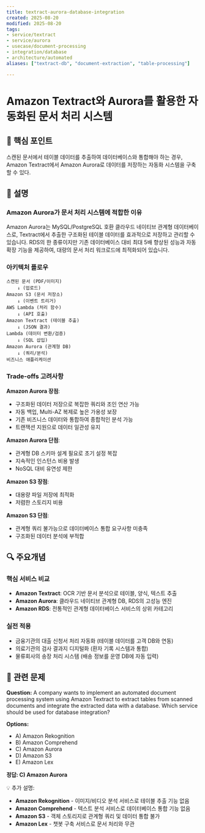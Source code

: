 ```yaml
---
title: textract-aurora-database-integration
created: 2025-08-20
modified: 2025-08-20
tags:
- service/textract
- service/aurora
- usecase/document-processing
- integration/database
- architecture/automated
aliases: ["textract-db", "document-extraction", "table-processing"]

---
```


# Amazon Textract와 Aurora를 활용한 자동화된 문서 처리 시스템

## 🎯 핵심 포인트

스캔된 문서에서 테이블 데이터를 추출하여 데이터베이스와 통합해야 하는 경우, Amazon Textract에서 Amazon Aurora로 데이터를 저장하는 자동화 시스템을 구축할 수 있다.

## 📝 설명

### Amazon Aurora가 문서 처리 시스템에 적합한 이유

Amazon Aurora는 MySQL/PostgreSQL 호환 클라우드 네이티브 관계형 데이터베이스로, Textract에서 추출한 구조화된 테이블 데이터를 효과적으로 저장하고 관리할 수 있습니다. RDS의 한 종류이지만 기존 데이터베이스 대비 최대 5배 향상된 성능과 자동 확장 기능을 제공하여, 대량의 문서 처리 워크로드에 최적화되어 있습니다.

### 아키텍처 플로우

```
스캔된 문서 (PDF/이미지)
    ↓ (업로드)
Amazon S3 (문서 저장소)
    ↓ (이벤트 트리거)
AWS Lambda (처리 함수)
    ↓ (API 호출)
Amazon Textract (테이블 추출)
    ↓ (JSON 결과)
Lambda (데이터 변환/검증)
    ↓ (SQL 삽입)
Amazon Aurora (관계형 DB)
    ↓ (쿼리/분석)
비즈니스 애플리케이션
```

### Trade-offs 고려사항

**Amazon Aurora 장점**:
- 구조화된 데이터 저장으로 복잡한 쿼리와 조인 연산 가능
- 자동 백업, Multi-AZ 복제로 높은 가용성 보장
- 기존 비즈니스 데이터와 통합하여 종합적인 분석 가능
- 트랜잭션 지원으로 데이터 일관성 유지

**Amazon Aurora 단점**:
- 관계형 DB 스키마 설계 필요로 초기 설정 복잡
- 지속적인 인스턴스 비용 발생
- NoSQL 대비 유연성 제한

**Amazon S3 장점**:
- 대용량 파일 저장에 최적화
- 저렴한 스토리지 비용

**Amazon S3 단점**:
- 관계형 쿼리 불가능으로 데이터베이스 통합 요구사항 미충족
- 구조화된 데이터 분석에 부적합

## 🔍 주요개념

### 핵심 서비스 비교

- **Amazon Textract**: OCR 기반 문서 분석으로 테이블, 양식, 텍스트 추출
- **Amazon Aurora**: 클라우드 네이티브 관계형 DB, RDS의 고성능 엔진
- **Amazon RDS**: 전통적인 관계형 데이터베이스 서비스의 상위 카테고리

### 실전 적용

- 금융기관의 대출 신청서 처리 자동화 (테이블 데이터를 고객 DB와 연동)
- 의료기관의 검사 결과지 디지털화 (환자 기록 시스템과 통합)
- 물류회사의 송장 처리 시스템 (배송 정보를 운영 DB에 자동 입력)

## 📝 관련 문제

**Question:** A company wants to implement an automated document processing system using Amazon Textract to extract tables from scanned documents and integrate the extracted data with a database. Which service should be used for database integration?

**Options:**

- A) Amazon Rekognition
- B) Amazon Comprehend  
- C) Amazon Aurora
- D) Amazon S3
- E) Amazon Lex

**정답: C) Amazon Aurora**

💡 추가 설명:

- **Amazon Rekognition** - 이미지/비디오 분석 서비스로 테이블 추출 기능 없음
- **Amazon Comprehend** - 텍스트 분석 서비스로 데이터베이스 통합 기능 없음
- **Amazon S3** - 객체 스토리지로 관계형 쿼리 및 데이터 통합 불가
- **Amazon Lex** - 챗봇 구축 서비스로 문서 처리와 무관